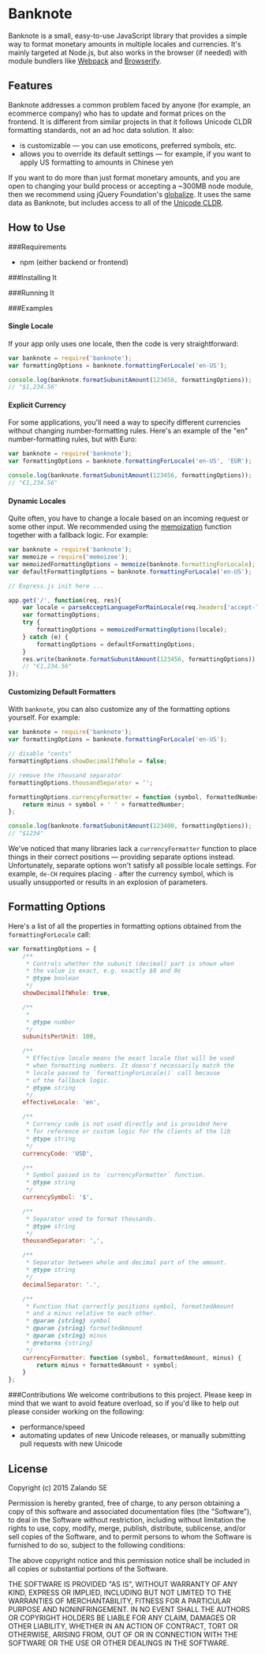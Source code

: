 # Banknote

Banknote is a small, easy-to-use JavaScript library that provides a simple way to format monetary amounts in multiple locales and currencies. It's mainly targeted at Node.js, but also works in the browser (if needed) with module bundlers like [Webpack](https://webpack.github.io/) and [Browserify](http://browserify.org/).

## Features
Banknote addresses a common problem faced by anyone (for example, an ecommerce company) who has to update and format prices on the frontend. It is different from similar projects in that it follows Unicode CLDR formatting standards, not an ad hoc data solution. It also:  
- is customizable — you can use emoticons, preferred symbols, etc.
- allows you to override its default settings — for example, if you want to apply US formatting to amounts in Chinese yen 

If you want to do more than just format monetary amounts, and you are open to changing your build process or accepting a ~300MB node module, then we recommend using jQuery Foundation's [globalize](https://github.com/jquery/globalize). It uses the same data as Banknote, but includes access to all of the [Unicode CLDR](http://cldr.unicode.org/).

## How to Use

###Requirements
- npm (either backend or frontend)

###Installing It

###Running It

###Examples
#### Single Locale

If your app only uses one locale, then the code is very straightforward:

```js
var banknote = require('banknote');
var formattingOptions = banknote.formattingForLocale('en-US');

console.log(banknote.formatSubunitAmount(123456, formattingOptions));
// "$1,234.56"
```

#### Explicit Currency

For some applications, you'll need a way to specify different currencies without changing number-formatting rules. Here's an example of the "en" number-formatting rules, but with Euro:

```js
var banknote = require('banknote');
var formattingOptions = banknote.formattingForLocale('en-US', 'EUR');

console.log(banknote.formatSubunitAmount(123456, formattingOptions));
// "€1,234.56"
```

####  Dynamic Locales

Quite often, you have to change a locale based on an incoming request or some other input. We recommended using
the [memoization](https://en.wikipedia.org/wiki/Memoization) function together with a fallback logic. For example:

```js
var banknote = require('banknote');
var memoize = require('memoizee');
var memoizedFormattingOptions = memoize(banknote.formattingForLocale);
var defaultFormattingOptions = banknote.formattingForLocale('en-US');

// Express.js init here ...

app.get('/', function(req, res){
    var locale = parseAcceptLanguageForMainLocale(req.headers['accept-language']);
    var formattingOptions;
    try {
        formattingOptions = memoizedFormattingOptions(locale);
    } catch (e) {
        formattingOptions = defaultFormattingOptions;
    }
    res.write(banknote.formatSubunitAmount(123456, formattingOptions));
    // "€1,234.56"
});

```

#### Customizing Default Formatters

With `banknote`, you can also customize any of the formatting options yourself. For example:

```js
var banknote = require('banknote');
var formattingOptions = banknote.formattingForLocale('en-US');

// disable "cents"
formattingOptions.showDecimalIfWhole = false;

// remove the thousand separator
formattingOptions.thousandSeparator = '';

formattingOptions.currencyFormatter = function (symbol, formattedNumber, minus) {
    return minus + symbol + ' ' + formattedNumber;
};

console.log(banknote.formatSubunitAmount(123400, formattingOptions));
// "$1234"
```

We've noticed that many libraries lack a `currencyFormatter` function to place things in their correct positions — providing separate options instead. Unfortunately, separate options won't satisfy all possible locale settings. For example, `de-CH` requires placing `-` after the currency symbol, which is usually unsupported or results in an explosion of parameters.

## Formatting Options

Here's a list of all the properties in formatting options obtained from the `formattingForLocale` call:

```js
var formattingOptions = {
    /**
     * Controls whether the subunit (decimal) part is shown when
     * the value is exact, e.g. exactly $8 and 0¢
     * @type boolean
     */
    showDecimalIfWhole: true,

    /**
     *
     * @type number
     */
    subunitsPerUnit: 100,

    /**
     * Effective locale means the exact locale that will be used
     * when formatting numbers. It doesn't necessarily match the
     * locale passed to `formattingForLocale()` call because
     * of the fallback logic.
     * @type string
     */
    effectiveLocale: 'en',

    /**
     * Currency code is not used directly and is provided here
     * for reference or custom logic for the clients of the lib
     * @type string
     */
    currencyCode: 'USD',

    /**
     * Symbol passed in to `currencyFormatter` function.
     * @type string
     */
    currencySymbol: '$',

    /**
     * Separator used to format thousands.
     * @type string
     */
    thousandSeparator: ',',

    /**
     * Separator between whole and decimal part of the amount.
     * @type string
     */
    decimalSeparator: '.',

    /**
     * Function that correctly positions symbol, formattedAmount
     * and a minus relative to each other.
     * @param {string} symbol
     * @param {string} formattedAmount
     * @param {string} minus
     * @returns {string}
     */
    currencyFormatter: function (symbol, formattedAmount, minus) {
        return minus + formattedAmount + symbol;
    }
};
```

###Contributions
We welcome contributions to this project. Please keep in mind that we want to avoid feature overload, so if you'd like to help out please consider working on the following:
- performance/speed
- automating updates of new Unicode releases, or manually submitting pull requests with new Unicode

## License

Copyright (c) 2015 Zalando SE

Permission is hereby granted, free of charge, to any person obtaining a copy of this software and associated documentation files (the "Software"), to deal in the Software without restriction, including without limitation the rights to use, copy, modify, merge, publish, distribute, sublicense, and/or sell copies of the Software, and to permit persons to whom the Software is furnished to do so, subject to the following conditions:

The above copyright notice and this permission notice shall be included in all copies or substantial portions of the Software.

THE SOFTWARE IS PROVIDED "AS IS", WITHOUT WARRANTY OF ANY KIND, EXPRESS OR IMPLIED, INCLUDING BUT NOT LIMITED TO THE WARRANTIES OF MERCHANTABILITY, FITNESS FOR A PARTICULAR PURPOSE AND NONINFRINGEMENT.  IN NO EVENT SHALL THE AUTHORS OR COPYRIGHT HOLDERS BE LIABLE FOR ANY CLAIM, DAMAGES OR OTHER LIABILITY, WHETHER IN AN ACTION OF CONTRACT, TORT OR OTHERWISE, ARISING FROM, OUT OF OR IN CONNECTION WITH THE SOFTWARE OR THE USE OR OTHER DEALINGS IN THE SOFTWARE.

